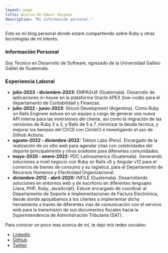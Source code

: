 ```yaml
---
layout: page
title: Acerca de Edwin Vásquez
description: "Mi información personal."
---
```


Este es mi blog personal donde estaré compartiendo sobre Ruby y otras tecnologías de mi interés.

<h3 class="dark:text-white">Información Personal</h3>

Soy Técnico en Desarrollo de Software, egresado de la Universidad Galileo Galilei de Guatemala.

<h3 class="dark:text-white">Experiencia Laboral</h3>

<ul>
  <li>
    <strong class="dark:text-white">julio-2023 - diciembre-2023:</strong> EMPAGUA (Guatemala). Desarrollo de aplicaciones <em>in-house</em> en la plataforma Oracle APEX (low-code) para el departamento de Contabilidad y Finanzas.
  </li>
  <li>
    <strong class="dark:text-white">julio-2022 - junio-2023:</strong> Silicon Development (Argentina). Como Ruby on Rails Engineer estuve en un equipo a cargo de generar una nueva API interna para las inversiones del cliente, así como la migración de las versiones de Ruby 2 a 3, y Rails de 5 a 7, minimizar la deuda técnica, y mejorar los tiempos del CI/CD con CircleCI e investigando el uso de Github Actions.
  </li>
  <li>
    <strong class="dark:text-white">agosto-2022 - diciembre-2022:</strong> Tekton Labs (Perú). Encargado de la realización de un sitio web para agendar citas con celebridades del deporte principalmente y otros oradores para diferentes comunidades.
  </li>
  <li>
    <strong class="dark:text-white">mayo-2020 - enero-2022:</strong> PDC Latinoamerica (Guatemala). Generando soluciones a nivel negocio con Ruby on Rails v5 y Angular v12 para el comercio de bienes de consumo y su logística, para el Departamento de Recursos Humanos y Efectividad Organizacional.
  </li>
  <li>
    <strong class="dark:text-white">diciembre-2012 - abril-2020:</strong> INFILE (Guatemala). Desarrollando soluciones en entornos web y de escritorio en diferentes lenguajes (Java, PHP, Ruby, JavaScript). Estuve encargado de coordinar al Departamento de Soporte e Implementaciones de Factura Electrónica, desde donde apoyábamos a los clientes a implementar dicha herramienta a través de diferentes vías de comunicación con el servicio web para la transmisión de sus documentos fiscales hacia la Superintendencia de Administración Tributaria (SAT).
  </li>
</ul>

Para conocer un poco mas acerca de mí, te dejo mis redes sociales:
<ul>
  <li><a class="dark:text-white" href="https://www.linkedin.com/in/edwin-einsen-vasquez-velasquez">LinkedIn</a></li>
  <li><a class="dark:text-white" href="https://github.com/ZarakiLancelot">GitHub</a></li>
  <li><a class="dark:text-white" href="https://twitter.com/DevChapin">Twitter</a></li>
</ul>
